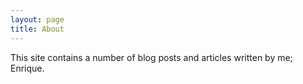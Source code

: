 ```yaml
---
layout: page
title: About
---
```


This site contains a number of blog posts and articles written by me; Enrique.

